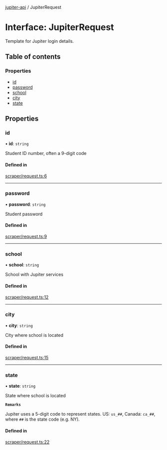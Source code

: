 [jupiter-api](../README.md) / JupiterRequest

# Interface: JupiterRequest

Template for Jupiter login details.

## Table of contents

### Properties

- [id](JupiterRequest.md#id)
- [password](JupiterRequest.md#password)
- [school](JupiterRequest.md#school)
- [city](JupiterRequest.md#city)
- [state](JupiterRequest.md#state)

## Properties

### id

• **id**: `string`

Student ID number, often a 9-digit code

#### Defined in

[scraper/request.ts:6](https://github.com/Wolfiej-k/jupiter-api/blob/a3e10ae/lib/scraper/request.ts#L6)

___

### password

• **password**: `string`

Student password

#### Defined in

[scraper/request.ts:9](https://github.com/Wolfiej-k/jupiter-api/blob/a3e10ae/lib/scraper/request.ts#L9)

___

### school

• **school**: `string`

School with Jupiter services

#### Defined in

[scraper/request.ts:12](https://github.com/Wolfiej-k/jupiter-api/blob/a3e10ae/lib/scraper/request.ts#L12)

___

### city

• **city**: `string`

City where school is located

#### Defined in

[scraper/request.ts:15](https://github.com/Wolfiej-k/jupiter-api/blob/a3e10ae/lib/scraper/request.ts#L15)

___

### state

• **state**: `string`

State where school is located

**`Remarks`**

Jupiter uses a 5-digit code to represent states. US: `us_##`\, Canada: `ca_##`\, where `##` is the state code (e.g. NY).

#### Defined in

[scraper/request.ts:22](https://github.com/Wolfiej-k/jupiter-api/blob/a3e10ae/lib/scraper/request.ts#L22)
